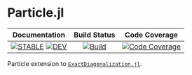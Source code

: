 # Particle.jl

| **Documentation** | **Build Status** | **Code Coverage** |
|:-----------------:|:----------------:|:-----------------:|
| [![**STABLE**][docs-stable-img]][docs-stable-url] [![**DEV**][docs-dev-img]][docs-dev-url] | [![Build][githubaction-img]][githubaction-url] | [![Code Coverage][codecov-img]][codecov-url] |

Particle extension to [`ExactDiagonalization.jl`](https://github.com/kyungminlee/ExactDiagonalization.jl).


[docs-stable-img]: https://img.shields.io/badge/docs-stable-blue.svg
[docs-stable-url]: http://kyungminlee.org/Particle.jl/stable
[docs-dev-img]: https://img.shields.io/badge/docs-dev-blue.svg
[docs-dev-url]: http://kyungminlee.org/Particle.jl/dev

[githubaction-img]: https://github.com/kyungminlee/Particle.jl/workflows/Build/badge.svg
[githubaction-url]: https://github.com/kyungminlee/Particle.jl/actions?query=workflow%3ABuild

[codecov-img]: https://codecov.io/gh/kyungminlee/Particle.jl/branch/master/graph/badge.svg
[codecov-url]: https://codecov.io/gh/kyungminlee/Particle.jl
